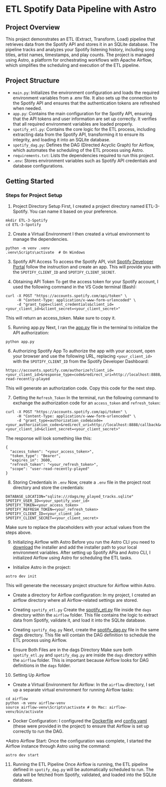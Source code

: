 # ETL Spotify Data Pipeline with Astro

## Project Overview
This project demonstrates an ETL (Extract, Transform, Load) pipeline that retrieves data from the Spotify API and stores it in an SQLite database. The pipeline tracks and analyzes your Spotify listening history, including song titles, artist names, timestamps, and play counts. The project is managed using Astro, a platform for orchestrating workflows with Apache Airflow, which simplifies the scheduling and execution of the ETL pipeline.

## Project Structure
* `main.py`: Initializes the environment configuration and loads the required environment variables from a .env file. It also sets up the connection to the Spotify API and ensures that the authentication tokens are refreshed when needed.
* `app.py`: Contains the main configuration for the Spotify API, ensuring that the API tokens and user information are set up correctly. It verifies that all required environment variables are loaded properly.
* `spotify_etl.py`: Contains the core logic for the ETL process, including extracting data from the Spotify API, transforming it to ensure its integrity, and loading it into an SQLite database.
* `spotify_dag.py`: Defines the DAG (Directed Acyclic Graph) for Airflow, which automates the scheduling of the ETL process using Astro.
* `requirements.txt`: Lists the dependencies required to run this project.
* `.env`: Stores environment variables such as Spotify API credentials and database configurations.

## Getting Started
### Steps for Project Setup
1. Project Directory Setup
First, I created a project directory named ETL-3-Spotify. You can name it based on your preference.
```
mkdir ETL-3-Spotify
cd ETL-3-Spotify
```
2. Create a Virtual Environment
I then created a virtual environment to manage the dependencies.
```
python -m venv .venv
.venv\Scripts\activate  # On Windows
```
3. Spotify API Access
To access the Spotify API, visit [Spotify Developer Portal](https://developer.spotify.com/documentation/web-api) follow the instruction and create an app. This will provide you with the `SPOTIFY_CLIENT_ID` and `SPOTIFY_CLIENT_SECRET`.

4. Obtaining API Token
To get the access token for your Spotify account, I used the following command in the VS Code terminal (Bash):
```
curl -X POST "https://accounts.spotify.com/api/token" \
     -H "Content-Type: application/x-www-form-urlencoded" \
     -d "grant_type=client_credentials&client_id=<your_client_id>&client_secret=<your_client_secret>"
```
This will return an access_token. Make sure to copy it.

5. Running app.py
Next, I ran the [app.py](mysong_playlist/app.py) file in the terminal to initialize the API authorization:
```
python app.py
```

6. Authorizing Spotify App
To authorize the app with your account, open your browser and use the following URL, replacing `<your_client_id>` with the `SPOTIFY_CLIENT_ID` from the Spotify Developer Dashboard:
```
https://accounts.spotify.com/authorize?client_id=<your_client_id>&response_type=code&redirect_uri=http://localhost:8888/callback&scope=user-read-recently-played
```
This will generate an authorization code. Copy this code for the next step.

7. Getting the `Refresh_Token`
In the terminal, run the following command to exchange the authorization code for an `access_token` and `refresh_token`:
```
curl -X POST "https://accounts.spotify.com/api/token" \
     -H "Content-Type: application/x-www-form-urlencoded" \
     -d "grant_type=authorization_code&code=<your_authorization_code>&redirect_uri=http://localhost:8888/callback&client_id=<your_client_id>&client_secret=<your_client_secret>"
```
The response will look something like this:
```
{
  "access_token": "<your_access_token>",
  "token_type": "Bearer",
  "expires_in": 3600,
  "refresh_token": "<your_refresh_token>",
  "scope": "user-read-recently-played"
}
```

8. Storing Credentials in `.env`
Now, create a `.env` file in the project root directory and store the credentials:
```
DATABASE_LOCATION="sqlite:///dags/my_played_tracks.sqlite"
SPOTIFY_USER_ID=<your_spotify_user_id>
SPOTIFY_TOKEN=<your_access_token>
SPOTIFY_REFRESH_TOKEN=<your_refresh_token>
SPOTIFY_CLIENT_ID=<your_client_id>
SPOTIFY_CLIENT_SECRET=<your_client_secret>
```
Make sure to replace the placeholders with your actual values from the steps above.

9. Initializing Airflow with Astro
Before you run the Astro CLI you need to [download](https://github.com/astronomer/astro-cli/releases) the installer and add the installer path to your local environment variables.
After setting up Spotify APIa and Astro CLI, I initialized Airflow using Astro for scheduling the ETL tasks.
* Initialize Astro in the project:
```
astro dev init
```
This will generate the necessary project structure for Airflow within Astro.
* Create a directory for Airflow configuration:
In my project, I created an airflow directory where all Airflow-related settings are stored.

* Creating `spotify_etl.py`
Create the [spotify_etl.py](airflow/dags/spotify_etl.py) file inside the `dags` directory within the `airflow` folder. This file contains the logic to extract data from Spotify, validate it, and load it into the SQLite database.

* Creating `spotify_dag.py`
Next, create the [spotify_dag.py](airflow/dags/spotify_dag.py) file in the same dags directory. This file will contain the DAG definition to schedule the ETL process using Airflow.

* Ensure Both Files are in the dags Directory
Make sure both `spotify_etl.py` and `spotify_dag.py` are inside the `dags` directory within the `airflow` folder. This is important because Airflow looks for DAG definitions in the `dags` folder.

10. Setting Up Airflow
* Create a Virtual Environment for Airflow:
In the `airflow` directory, I set up a separate virtual environment for running Airflow tasks:
```
cd airflow
python -m venv airflow-venv
source airflow-venv\Scripts\activate # On Mac: airflow-venv/bin/activate 
```
* Docker Configuration:
I configured the [Dockerfile](airflow/Dockerfile) and [config.yaml](airflow/.astro/config.yaml) (these were provided in the project) to ensure that Airflow is set up correctly to run the DAG.

*Astro Airflow Start:
Once the configuration was complete, I started the Airflow instance through Astro using the command:
```
astro dev start
```

11. Running the ETL Pipeline
Once Airflow is running, the ETL pipeline defined in `spotify_dag.py` will be automatically scheduled to run. The data will be fetched from Spotify, validated, and loaded into the SQLite database.

